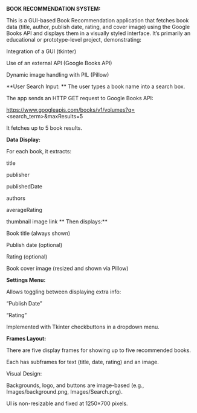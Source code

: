 **BOOK RECOMMENDATION SYSTEM:**

This is a GUI-based Book Recommendation application that fetches book data (title, author, publish date, rating, and cover image) using the Google Books API and displays them in a visually styled interface.
It’s primarily an educational or prototype-level project, demonstrating:

Integration of a GUI (tkinter)

Use of an external API (Google Books API)

Dynamic image handling with PIL (Pillow)

**User Search Input:
**
The user types a book name into a search box.

The app sends an HTTP GET request to Google Books API:

https://www.googleapis.com/books/v1/volumes?q=<search_term>&maxResults=5


It fetches up to 5 book results.

**Data Display:**

For each book, it extracts:

title

publisher

publishedDate

authors

averageRating

thumbnail image link
**
Then displays:**

Book title (always shown)

Publish date (optional)

Rating (optional)

Book cover image (resized and shown via Pillow)

**Settings Menu:**

Allows toggling between displaying extra info:

“Publish Date”

“Rating”

Implemented with Tkinter checkbuttons in a dropdown menu.

**Frames Layout:**

There are five display frames for showing up to five recommended books.

Each has subframes for text (title, date, rating) and an image.

Visual Design:

Backgrounds, logo, and buttons are image-based (e.g., Images/background.png, Images/Search.png).

UI is non-resizable and fixed at 1250×700 pixels.
